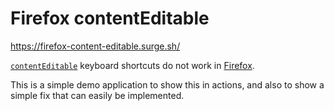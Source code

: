 # Firefox contentEditable

https://firefox-content-editable.surge.sh/

[`contentEditable`](https://developer.mozilla.org/en-US/docs/Web/HTML/Global_attributes/contenteditable) keyboard shortcuts do not work in [Firefox](https://www.mozilla.org/en-US/firefox/).

This is a simple demo application to show this in actions, and also to show a simple fix that can easily be implemented.
